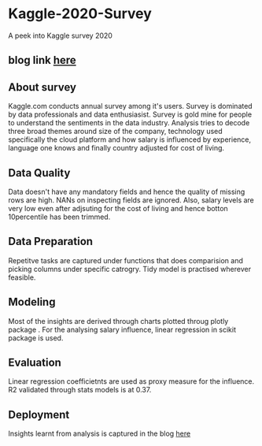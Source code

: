 # Kaggle-2020-Survey
A peek into Kaggle survey 2020

## blog link [here](https://balamurugan.netlify.app/post/kaggle-survey/)

## About survey  
Kaggle.com conducts annual survey among it's users. Survey is dominated by data professionals and data enthusiasist.
Survey is gold mine for people to understand the sentiments in the data industry. Analysis tries to decode three broad themes around size of the company, technology used specifically the cloud platform and how salary is influenced by experience, language one knows and finally country adjusted for cost of living.

## Data Quality
Data doesn't have any mandatory fields and hence the quality of missing rows are high. NANs on inspecting fields are ignored. Also, salary levels are very low even after adjsuting for the cost of living  and hence botton 10percentile has been trimmed. 

## Data Preparation
Repetitve tasks are captured under functions that does comparision and picking columns under specific catrogry. Tidy model is practised wherever feasible.

## Modeling 
Most of the insights are derived through charts plotted throug plotly package . For the analysing salary influence, linear regression in scikit package is used. 

## Evaluation 
Linear regression coefficietnts are used as proxy measure for the influence. R2 validated through stats models is at 0.37.

## Deployment
Insights learnt from analysis is captured in the blog [here](https://balamurugan.netlify.app/post/kaggle-survey/)
